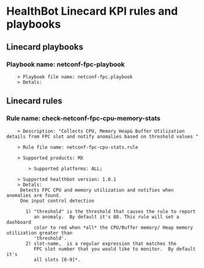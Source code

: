 # HealthBot Linecard KPI rules and playbooks

## Linecard playbooks
### Playbook name: netconf-fpc-playbook 


		> Playbook file name: netconf-fpc.playbook
		> Detals:

## Linecard rules

### Rule name: check-netconf-fpc-cpu-memory-stats 
		> Description: "Collects CPU, Memory Heap& Buffer Utilization details from FPC slot and notify anomalies based on threshold values "

		> Rule file name: netconf-fpc-cpu-stats.rule

		> Supported products: MX 

			> Supported platforms: ALL;

		> Supported healthbot version: 1.0.1
		> Detals:
		 Detects FPC CPU and memory utilization and notifies when anomalies are found.
		 One input control detection
		
		   1) "threshold" is the threshold that causes the rule to report
		      an anomaly.  By default it's 80. This rule will set a dashboard
		      color to red when *all* the CPU/Buffer memory/ Heap memory utilization greater than
		      'threshold'.
		   2) slot-name,  is a regular expression that matches the
		      FPC slot number that you would like to monitor.  By default it's
		      all slots [0-9]*.

